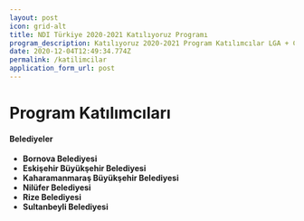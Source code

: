 ```yaml
---
layout: post
icon: grid-alt
title: NDI Türkiye 2020-2021 Katılıyoruz Programı
program_description: Katılıyoruz 2020-2021 Program Katılımcılar LGA + CSO + SE
date: 2020-12-04T12:49:34.774Z
permalink: /katilimcilar
application_form_url: post
---
```

# **Program Katılımcıları**

#### Belediyeler



* **Bornova Belediyesi**
* **Eskişehir Büyükşehir Belediyesi**
* **Kaharamanmaraş Büyükşehir Belediyesi**
* **Nilüfer Belediyesi**
* **Rize Belediyesi**
* **Sultanbeyli Belediyesi**